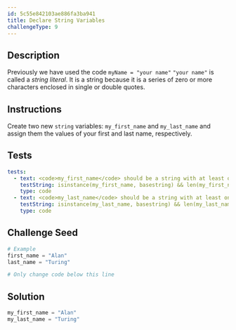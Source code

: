 ```yaml
---
id: 5c55e842103ae886fa3ba941
title: Declare String Variables
challengeType: 9
---
```


## Description
<section id='description'>
Previously we have used the code
<code>myName = "your name"</code>
<code>"your name"</code> is called a <dfn>string literal</dfn>. It is a string because it is a series of zero or more characters enclosed in single or double quotes.
</section>

## Instructions
<section id='instructions'>
Create two new <code>string</code> variables: <code>my_first_name</code> and <code>my_last_name</code> and assign them the values of your first and last name, respectively.
</section>

## Tests
<section id='tests'>

```yml
tests:
  - text: <code>my_first_name</code> should be a string with at least one character in it.
    testString: isinstance(my_first_name, basestring) && len(my_first_name) >= 1
    type: code
  - text: <code>my_last_name</code> should be a string with at least one character in it.
    testString: isinstance(my_last_name, basestring) && len(my_last_name) >= 1
    type: code

```

</section>

## Challenge Seed
<section id='challengeSeed'>

<div id='py-seed'>

```python
# Example
first_name = "Alan"
last_name = "Turing"

# Only change code below this line


```

</div>

</section>

## Solution
<section id='solution'>


```python
my_first_name = "Alan"
my_last_name = "Turing"
```

</section>
